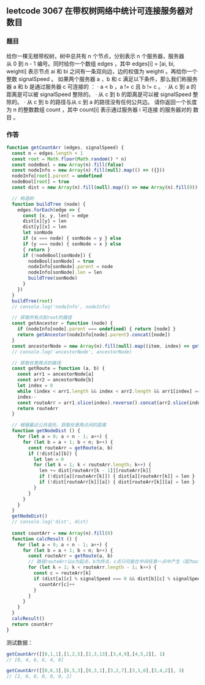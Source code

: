 ## leetcode 3067 在带权树网络中统计可连接服务器对数目

### 题目

给你一棵无根带权树，树中总共有 n 个节点，分别表示 n 个服务器，服务器从 0 到 n - 1 编号。同时给你一个数组 edges ，其中 edges[i] = [ai, bi, weighti] 表示节点 ai 和 bi 之间有一条双向边，边的权值为 weighti 。再给你一个整数 signalSpeed 。
如果两个服务器 a ，b 和 c 满足以下条件，那么我们称服务器 a 和 b 是通过服务器 c 可连接的 ：
· a < b ，a != c 且 b != c 。
· 从 c 到 a 的距离是可以被 signalSpeed 整除的。
· 从 c 到 b 的距离是可以被 signalSpeed 整除的。
· 从 c 到 b 的路径与从 c 到 a 的路径没有任何公共边。
请你返回一个长度为 n 的整数数组 count ，其中 count[i] 表示通过服务器 i 可连接 的服务器对的 数目 。

### 作答

```JavaScript
function getCountArr (edges, signalSpeed) {
  const n = edges.length + 1
  const root = Math.floor(Math.random() * n)
  const nodeBool = new Array(n).fill(false)
  const nodeInfo = new Array(n).fill(null).map(() => ({}))
  nodeInfo[root].parent = undefined
  nodeBool[root] = true
  const dist = new Array(n).fill(null).map(() => new Array(n).fill(0))

  // 构造树
  function buildTree (node) {
    edges.forEach(edge => {
      const [x, y, len] = edge
      dist[x][y] = len
      dist[y][x] = len
      let sonNode
      if (x === node) { sonNode = y } else
      if (y === node) { sonNode = x } else
      { return }
      if (!nodeBool[sonNode]) {
        nodeBool[sonNode] = true
        nodeInfo[sonNode].parent = node
        nodeInfo[sonNode].len = len
        buildTree(sonNode)
      }
    })
  }
  buildTree(root)
  // console.log('nodeInfo', nodeInfo)

  // 获取所有点到root的路径
  const getAncestor = function (node) {
    if (nodeInfo[node].parent === undefined) { return [node] }
    return getAncestor(nodeInfo[node].parent).concat([node])
  }
  const ancestorNode = new Array(n).fill(null).map((item, index) => getAncestor(index))
  // console.log('ancestorNode', ancestorNode)

  // 获取任意两点的路径
  const getRoute = function (a, b) {
    const arr1 = ancestorNode[a]
    const arr2 = ancestorNode[b]
    let index = 0
    while (index < arr1.length && index < arr2.length && arr1[index] === arr2[index]) { index++ }
    index--
    const routeArr = arr1.slice(index).reverse().concat(arr2.slice(index + 1))
    return routeArr
  }

  // 根据最近公共祖先，获取任意两点间的距离
  function getNodeDist () {
    for (let a = 0; a < n - 1; a++) {
      for (let b = a + 1; b < n; b++) {
        const routeArr = getRoute(a, b)
        if (!dist[a][b]) {
          let len = 0
          for (let k = 1; k < routeArr.length; k++) {
            len += dist[routeArr[k - 1]][routeArr[k]]
            if (!dist[a][routeArr[k]]) { dist[a][routeArr[k]] = len }
            if (!dist[routeArr[k]][a]) { dist[routeArr[k]][a] = len }
          }
        }
      }
    }
  }
  getNodeDist()
  // console.log('dist', dist)
  
  const countArr = new Array(n).fill(0)
  function calcResult () {
    for (let a = 0; a < n - 1; a++) {
      for (let b = a + 1; b < n; b++) {
        const routeArr = getRoute(a, b)
        // 路径routeArr以a为起点，b为终点，c点只可能在中间任意一点中产生（因为ac、bc不能有公共边）
        for (let k = 1; k < routeArr.length - 1; k++) {
          const c = routeArr[k]
          if (dist[a][c] % signalSpeed === 0 && dist[b][c] % signalSpeed === 0) {
            countArr[c]++
          }
        }
      }
    }
  }
  calcResult()
  return countArr
}
```

测试数据：

```JavaScript
getCountArr([[0,1,1],[1,2,5],[2,3,13],[3,4,9],[4,5,2]], 1)
// [0, 4, 6, 6, 4, 0]

getCountArr([[0,6,3],[6,5,3],[0,3,1],[3,2,7],[3,1,6],[3,4,2]], 3)
// [2, 0, 0, 0, 0, 0, 2]
```